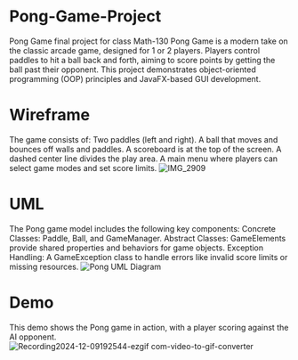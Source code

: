 # Pong-Game-Project
Pong Game final project for class Math-130
Pong Game is a modern take on the classic arcade game, designed for 1 or 2 players. Players control paddles to hit a ball back and forth, aiming to score points by getting the ball past their opponent. This project demonstrates object-oriented programming (OOP) principles and JavaFX-based GUI development.

# Wireframe
The game consists of:
Two paddles (left and right).
A ball that moves and bounces off walls and paddles.
A scoreboard is at the top of the screen.
A dashed center line divides the play area.
A main menu where players can select game modes and set score limits.
![IMG_2909](https://github.com/user-attachments/assets/6e25556d-3064-4b36-80c6-1684e4172b4c)

# UML
The Pong game model includes the following key components:
Concrete Classes: Paddle, Ball, and GameManager.
Abstract Classes: GameElements provide shared properties and behaviors for game objects.
Exception Handling: A GameException class to handle errors like invalid score limits or missing resources.
![Pong UML Diagram](https://github.com/user-attachments/assets/25a0f37f-004a-4807-987b-1b8e046eb598)

# Demo
This demo shows the Pong game in action, with a player scoring against the AI opponent.
![Recording2024-12-09192544-ezgif com-video-to-gif-converter](https://github.com/user-attachments/assets/1246835f-f328-465c-bf3f-5a7975351323)
